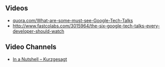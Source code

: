 Videos
------

* [quora.com/What-are-some-must-see-Google-Tech-Talks](https://www.quora.com/What-are-some-must-see-Google-Tech-Talks)
* http://www.fastcolabs.com/3015964/the-six-google-tech-talks-every-developer-should-watch


Video Channels
--------------

* [In a Nutshell – Kurzgesagt](https://www.youtube.com/channel/UCsXVk37bltHxD1rDPwtNM8Q)
